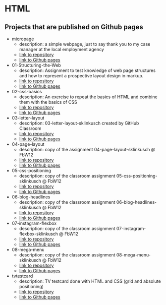 # HTML

## Projects that are published on Github pages

- micropage
  - description: a simple webpage, just to say thank you to my case manager at the local employment agency
  - [link to repository](https://github.com/sklinkusch/micropage)
  - [link to Github pages](https://sklinkusch.github.io/micropage)
- 01-Structuring-the-Web
  - description: Assignment to test knowledge of web page structures and how to represent a prospective layout design in markup.
  - [link to repository](https://github.com/sklinkusch/01-Structuring-the-Web)
  - [link to Github pages](https://sklinkusch.github.io/01-Structuring-the-Web/)
- 02-css-basics
  - description: An exercise to repeat the basics of HTML and combine them with the basics of CSS
  - [link to repository](https://github.com/sklinkusch/02-css-basics)
  - [link to Github pages](https://sklinkusch.github.io/02-css-basics/)
- 03-letter-layout
  - description: 03-letter-layout-sklinkusch created by GitHub Classroom
  - [link to repository](https://github.com/sklinkusch/03-letter-layout)
  - [link to Github pages](https://sklinkusch.github.io/03-letter-layout/)
- 04-page-layout
  - description: copy of the assignment 04-page-layout-sklinkusch @ FbW12
  - [link to repository](https://github.com/sklinkusch/04-page-layout)
  - [link to Github pages](https://sklinkusch.github.io/04-page-layout/)
- 05-css-positioning
  - description: copy of the classroom assignment 05-css-positioning-sklinkusch @ FbW12
  - [link to repository](https://github.com/sklinkusch/05-css-positioning)
  - [link to Github pages](https://sklinkusch.github.io/05-css-positioning/)
- 06-blog-headlines
  - description: copy of the classroom assignment 06-blog-headlines-sklinkusch @ FbW12
  - [link to repository](https://github.com/sklinkusch/06-blog-headlines)
  - [link to Github pages](https://sklinkusch.github.io/06-blog-headlines/blog.html)
- 07-instagram-flexbox
  - description: copy of the classroom assignment 07-instagram-flexbox-sklinkusch @ FbW12
  - [link to repository](https://github.com/sklinkusch/07-instagram-flexbox)
  - [link to Github pages](https://sklinkusch.github.io/07-instagram-flexbox/)
- 08-mega-menu
  - description: copy of the classroom assignment 08-mega-menu-sklinkusch @ FbW12
  - [link to repository](https://github.com/sklinkusch/08-mega-menu)
  - [link to Github pages](https://sklinkusch.github.io/08-mega-menu/)
- tvtestcard
  - description: TV testcard done with HTML and CSS (grid and absolute positioning)
  - [link to repository](https://github.com/sklinkusch/tvtestcard)
  - [link to Github pages](https://sklinkusch.github.io/tvtestcard/)
